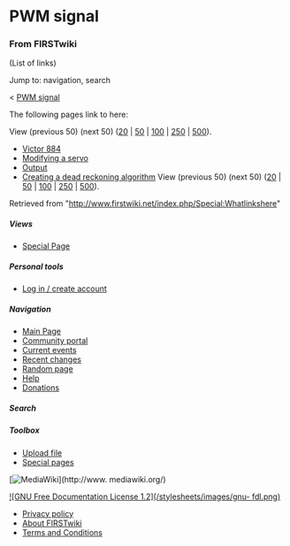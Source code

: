 # PWM signal

### From FIRSTwiki

(List of links)

Jump to: navigation, search

&lt; [PWM signal](/index.php?title=PWM_signal&redirect=no "PWM signal" )  

The following pages link to here:

View (previous 50) (next 50)
([20](/index.php?title=Special:Whatlinkshere/PWM_signal&limit=20&from=0
"Special:Whatlinkshere/PWM signal" ) |
[50](/index.php?title=Special:Whatlinkshere/PWM_signal&limit=50&from=0
"Special:Whatlinkshere/PWM signal" ) |
[100](/index.php?title=Special:Whatlinkshere/PWM_signal&limit=100&from=0
"Special:Whatlinkshere/PWM signal" ) |
[250](/index.php?title=Special:Whatlinkshere/PWM_signal&limit=250&from=0
"Special:Whatlinkshere/PWM signal" ) |
[500](/index.php?title=Special:Whatlinkshere/PWM_signal&limit=500&from=0
"Special:Whatlinkshere/PWM signal" )).

  * [Victor 884](/index.php/Victor_884 "Victor 884" )
  * [Modifying a servo](/index.php/Modifying_a_servo "Modifying a servo" )
  * [Output](/index.php/Output "Output" )
  * [Creating a dead reckoning algorithm](/index.php/Creating_a_dead_reckoning_algorithm "Creating a dead reckoning algorithm" )
View (previous 50) (next 50)
([20](/index.php?title=Special:Whatlinkshere/PWM_signal&limit=20&from=0
"Special:Whatlinkshere/PWM signal" ) |
[50](/index.php?title=Special:Whatlinkshere/PWM_signal&limit=50&from=0
"Special:Whatlinkshere/PWM signal" ) |
[100](/index.php?title=Special:Whatlinkshere/PWM_signal&limit=100&from=0
"Special:Whatlinkshere/PWM signal" ) |
[250](/index.php?title=Special:Whatlinkshere/PWM_signal&limit=250&from=0
"Special:Whatlinkshere/PWM signal" ) |
[500](/index.php?title=Special:Whatlinkshere/PWM_signal&limit=500&from=0
"Special:Whatlinkshere/PWM signal" )).

Retrieved from "<http://www.firstwiki.net/index.php/Special:Whatlinkshere>"

##### Views

  * [Special Page](/index.php/Special:Whatlinkshere/PWM_signal)

##### Personal tools

  * [Log in / create account](/index.php?title=Special:Userlogin&returnto=Special:Whatlinkshere)

[](/index.php/Main_Page "Main Page" )

##### Navigation

  * [Main Page](/index.php/Main_Page)
  * [Community portal](/index.php/FIRSTwiki:Community_portal)
  * [Current events](/index.php/Current_events)
  * [Recent changes](/index.php/Special:Recentchanges)
  * [Random page](/index.php/Special:Random)
  * [Help](/index.php/Help:Contents)
  * [Donations](/index.php/FIRSTwiki:Site_support)

##### Search



##### Toolbox

  * [Upload file](/index.php/Special:Upload)
  * [Special pages](/index.php/Special:Specialpages)

[![MediaWiki](/skins/common/images/poweredby_mediawiki_88x31.png)](http://www.
mediawiki.org/)

[![GNU Free Documentation License 1.2](/stylesheets/images/gnu-
fdl.png)](http://www.gnu.org/copyleft/fdl.html)

  * [Privacy policy](/index.php/FIRSTwiki:Privacy_policy "FIRSTwiki:Privacy policy" )
  * [About FIRSTwiki](/index.php/FIRSTwiki:About "FIRSTwiki:About" )
  * [Terms and Conditions](/index.php/FIRSTwiki:Terms_and_conditions "FIRSTwiki:Terms and conditions" )

